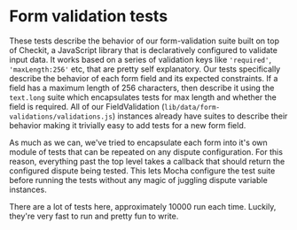 # Form validation tests

These tests describe the behavior of our form-validation suite built on top of Checkit, a JavaScript library that is declaratively configured to validate input data. It works based on a series of validation keys like `'required'`, `'maxLength:256'` etc, that are pretty self explanatory. Our tests specifically describe the behavior of each form field and its expected constraints. If a field has a maximum length of 256 characters, then describe it using the `text.long` suite which encapsulates tests for max length and whether the field is required. All of our FieldValidation (`lib/data/form-validations/validations.js`) instances already have suites to describe their behavior making it trivially easy to add tests for a new form field.

As much as we can, we've tried to encapsulate each form into it's own module of tests that can be repeated on any dispute configuration. For this reason, everything past the top level takes a callback that should return the configured dispute being tested. This lets Mocha configure the test suite before running the tests without any magic of juggling dispute variable instances.

There are a lot of tests here, approximately 10000 run each time. Luckily, they're very fast to run and pretty fun to write.
